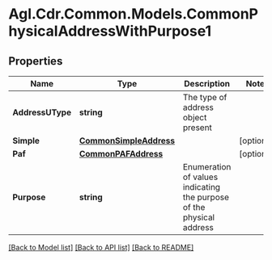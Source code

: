 # Agl.Cdr.Common.Models.CommonPhysicalAddressWithPurpose1

## Properties

Name | Type | Description | Notes
------------ | ------------- | ------------- | -------------
**AddressUType** | **string** | The type of address object present | 
**Simple** | [**CommonSimpleAddress**](CommonSimpleAddress.md) |  | [optional] 
**Paf** | [**CommonPAFAddress**](CommonPAFAddress.md) |  | [optional] 
**Purpose** | **string** | Enumeration of values indicating the purpose of the physical address | 

[[Back to Model list]](../README.md#documentation-for-models) [[Back to API list]](../README.md#documentation-for-api-endpoints) [[Back to README]](../README.md)

